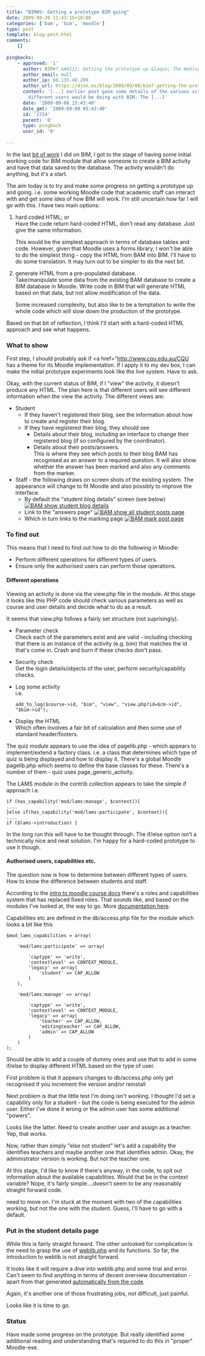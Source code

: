 ```yaml
---
title: "BIM#5: Getting a prototype BIM going"
date: 2009-08-20 11:43:15+10:00
categories: ['bam', 'bim', 'moodle']
type: post
template: blog-post.html
comments:
    []
    
pingbacks:
    - approved: '1'
      author: BIM#7 &#8211; Getting the prototype up &laquo; The Weblog of (a) David Jones
      author_email: null
      author_ip: 66.135.48.209
      author_url: https://djon.es/blog/2009/09/08/bim7-getting-the-prototype-up/
      content: '[...] earlier post gave some details of the various screens/operations
        different users would be doing with BIM. The [...]'
      date: '2009-09-08 15:43:40'
      date_gmt: '2009-09-08 05:43:40'
      id: '2724'
      parent: '0'
      type: pingback
      user_id: '0'
    
---
```

In the last [bit of work](/blog2/2009/08/17/bim-4-re-jigging-how-bim-works/) I did on BIM, I got to the stage of having some initial working code for BIM module that allow someone to create a BIM activity and have that data saved to the database. The activity wouldn't do anything, but it's a start.

The aim today is to try and make some progress on getting a prototype up and going. i.e. some working Moodle code that academic staff can interact with and get some idea of how BIM will work. I'm still uncertain how far I will go with this. I have two main options:

1. hard coded HTML; or  
    Have the code return hard-coded HTML, don't read any database. Just give the same information.
    
    This would be the simplest approach in terms of database tables and code. However, given that Moodle uses a forms library, I won't be able to do the simplest thing - copy the HTML from BAM into BIM. I'll have to do some translation. It may turn out to be simpler to do the next bit.
    
2. generate HTML from a pre-populated database.  
    Take/manipulate some data from the existing BAM database to create a BIM database in Moodle. Write code in BIM that will generate HTML based on that data, but not allow modification of the data.
    
    Some increased complexity, but also like to be a temptation to write the whole code which will slow down the production of the prototype.
    

Based on that bit of reflection, I think I'll start with a hard-coded HTML approach and see what happens.

### What to show

First step, I should probably ask if <a href="http://www.cqu.edu.au/CQU has a theme for its Moodle implementation. If I apply it to my dev box, I can make the initial prototype experiments look like the live system. Have to ask.

Okay, with the current status of BIM, if I "view" the activity, it doesn't produce any HTML. The plan here is that different users will see different information when the view the activity. The different views are:

- Student
    - If they haven't registered their blog, see the information about how to create and register their blog.
    - If they have registered their blog, they should see
        - Details about their blog, including an interface to change their registered blog (if so configured by the coordinator).
        - Details about their posts/answers.  
            This is where they see which posts to their blog BAM has recognised as an answer to a required question. It will also show whether the answer has been marked and also any comments from the marker.
- Staff - the following draws on screen shots of the existing system. The appearance will change to fit Moodle and also possibly to improve the interface.
    - By default the "student blog details" screen (see below) [![BAM show student blog details](images/3268716654_45968d797b_o.png)](http://www.flickr.com/photos/david_jones/3268716654/ "BAM show student blog details by David T Jones, on Flickr")
    - Link to the "answers page" [![BAM show all student posts page](images/3268716836_341b600cbc_o.png)](http://www.flickr.com/photos/david_jones/3268716836/ "BAM show all student posts page by David T Jones, on Flickr")
    - Which in turn links to the marking page [![BAM mark post page](images/3267891725_40faa5316a_o.png)](http://www.flickr.com/photos/david_jones/3267891725/ "BAM mark post page by David T Jones, on Flickr")

### To find out

This means that I need to find out how to do the following in Moodle:

- Perform different operations for different types of users.
- Ensure only the authorised users can perform those operations.

#### Different operations

Viewing an activity is done via the view.php file in the module. At this stage it looks like this PHP code should check various parameters as well as course and user details and decide what to do as a result.

It seems that view.php follows a fairly set structure (not suprisingly).

- Parameter check  
    Check each of the parameters exist and are valid - including checking that there is an instance of the activity (e.g. bim) that matches the id that's come in. Crash and burn if these checks don't pass.
- Security check  
    Get the login details/objects of the user, perform security/capability checks.
- Log some activity  
    i.e.
    
    ```
    add_to_log($course->id, "bim", "view", "view.php?id=$cm->id", "$bim->id");
    ```
    
- Display the HTML  
    Which often involves a fair bit of calculation and then some use of standard header/footers.

The quiz module appears to use the idea of pagelib.php - which appears to implement/extend a factory class. i.e. a class that determines which type of quiz is being displayed and how to display it. There's a global Moodle pagelib.php which seems to define the base classes for these. There's a number of them - quiz uses page\_generic\_activity.

The LAMS module in the contrib collection appears to take the simple if approach i.e.

```
if (has_capability('mod/lams:manage', $context)){
....
}else if(has_capability('mod/lams:participate', $context)){
....
if ($lams->introduction) {

```

In the long run this will have to be thought through. The if/else option isn't a technically nice and neat solution. I'm happy for a hard-coded prototype to use it though.

#### Authorised users, capabilities etc.

The question now is how to determine between different types of users. How to know the difference between students and staff.

According to the [intro to moodle course docs](http://dev.moodle.org/mod/resource/view.php?id=43) there's a roles and capabilities system that has replaced fixed roles. That sounds like, and based on the modules I've looked at, the way to go. More [documentation here](http://docs.moodle.org/en/Roles_and_capabilities).

Capabilities etc are defined in the db/access.php file for the module which looks a bit like this

```
$mod_lams_capabilities = array(

    'mod/lams:participate' => array(

        'captype' => 'write',
        'contextlevel' => CONTEXT_MODULE,
        'legacy' => array(
            'student' => CAP_ALLOW
        )
    ),

    'mod/lams:manage' => array(

        'captype' => 'write',
        'contextlevel' => CONTEXT_MODULE,
        'legacy' => array(
            'teacher' => CAP_ALLOW,
            'editingteacher' => CAP_ALLOW,
            'admin' => CAP_ALLOW
        )
    )
);

```

Should be able to add a couple of dummy ones and use that to add in some if/else to display different HTML based on the type of user.

First problem is that it appears changes to db/access.php only get recognised if you increment the version and/or reinstall

Next problem is that the little test I'm doing isn't working. I thought I'd set a capability only for a student - but the code is being executed for the admin user. Either I've done it wrong or the admin user has some additional "powers".

Looks like the latter. Need to create another user and assign as a teacher. Yep, that works.

Now, rather than simply "else not student" let's add a capability the identifies teachers and maybe another one that identifies admin. Okay, the administrator version is working. But not the teacher one.

At this stage, I'd like to know if there's anyway, in the code, to spit out information about the available capabilities. Would that be in the context variable? Nope, it's fairly simple....doesn't seem to be any reasonably straight forward code.

need to move on. I'm stuck at the moment with two of the capabilities working, but not the one with the student. Guess, I'll have to go with a default.

### Put in the student details page

While this is fairly straight forward. The other unlooked for complication is the need to grasp the use of [weblib.php](http://docs.moodle.org/en/Development:lib/weblib.php) and its functions. So far, the introduction to weblib is not straight forward.

It looks like it will require a dive into weblib.php and some trial and error. Can't seem to find anything in terms of decent overview documentation - apart from that generated [automatically from the code](http://phpdocs.moodle.org/19/index.html).

Again, it's another one of those frustrating jobs, not difficult, just painful.

Looks like it is time to go.

### Status

Have made some progress on the prototype. But really identified some additional reading and understanding that's required to do this in "proper" Moodle-ese.